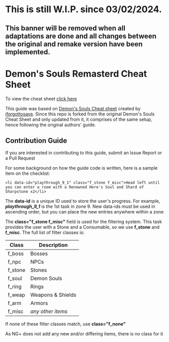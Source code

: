 # This is still W.I.P. since 03/02/2024. 
## This banner will be removed when all adaptations are done and all changes between the original and remake version have been implemented.
# Demon's Souls Remasterd Cheat Sheet

To view the cheat sheet [click here](https://laerositus.github.io/demons-souls-remastered-cheat-sheet/)

This guide was based on [Demon's Souls Cheat sheet](https://github.com/iforgottosave/demons-souls-cheat-sheet) created by [iforgottosave](https://github.com/iforgottosave).
Since this repo is forked from the original Demon's Souls Cheat Sheet and only updated from it, it comprises of the same setup, hence following the original authors' guide.

## Contribution Guide

If you are interested in contributing to this guide, submit an Issue Report or a Pull Request

For some background on how the guide code is written, here is a sample item on the checklist:

```
<li data-id="playthrough_9_1" class="f_stone f_misc">Head left until you can enter a room with a Renowned Hero's Soul and Shard of Sharpstone x2</li>
```

The **data-id** is a unique ID used to store the user's progress. For example, ***playthrough_9_1*** is the 1st task in zone 9. New data-ids must be used in ascending order, but you can place the new entries anywhere within a zone

The **class="f_stone f_misc"** field is used for the filtering system. This task provides the user with a Stone and a Consumable, so we use **f_stone** and **f_misc**. The full list of filter classes is:

| Class   | Description |
| ---     | --- |
| f_boss  | Bosses |
| f_npc   | NPCs |
| f_stone | Stones |
| f_soul  | Demon Souls |
| f_ring  | Rings |
| f_weap  | Weapons & Shields |
| f_arm   | Armors |
| f_misc  | *any other items* |

If none of these filter classes match, use **class="f_none"**

As NG+ does not add any new and/or differing items, there is no class for it
